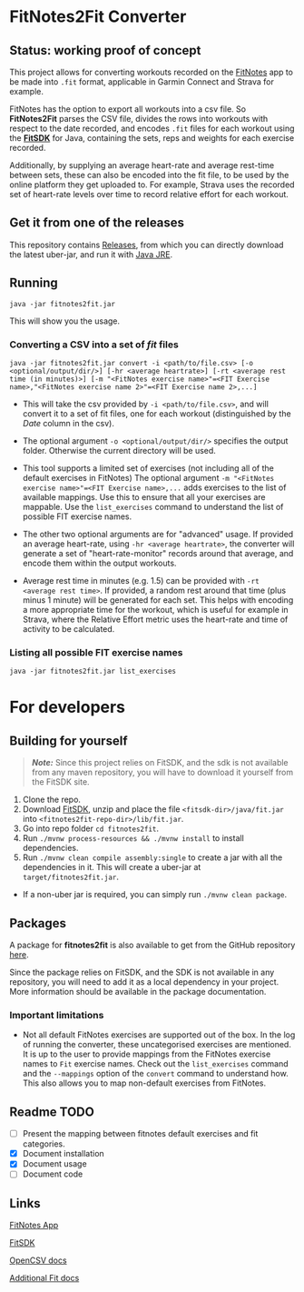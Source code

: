 # FitNotes2Fit Converter

Status: working proof of concept
---

This project allows for converting workouts recorded on the [FitNotes](https://play.google.com/store/apps/details?id=com.github.jamesgay.fitnotes&hl=en_US&gl=US) app to be made into `.fit` format, applicable in Garmin Connect and Strava for example.

FitNotes has the option to export all workouts into a csv file. So **FitNotes2Fit** parses the CSV file, divides the rows into workouts with respect to the date recorded, and encodes `.fit` files for each workout using the [**FitSDK**](https://developer.garmin.com/fit/overview/) for Java, containing the sets, reps and weights for each exercise recorded.

Additionally, by supplying an average heart-rate and average rest-time between sets, these can also be encoded into the fit file, to be used by the online platform they get uploaded to. For example, Strava uses the recorded set of heart-rate levels over time to record relative effort for each workout.

## Get it from one of the releases

This repository contains [Releases](https://github.com/tihawk/fitnotes2fit/releases/latest), from which you can directly download the latest uber-jar, and run it with [Java JRE](https://www.java.com/en/download/).

## Running

```java -jar fitnotes2fit.jar```

This will show you the usage.

### Converting a CSV into a set of _fit_ files

```java -jar fitnotes2fit.jar convert -i <path/to/file.csv> [-o <optional/output/dir/>] [-hr <average heartrate>] [-rt <average rest time (in minutes)>] [-m "<FitNotes exercise name>"=<FIT Exercise name>,"<FitNotes exercise name 2>"=<FIT Exercise name 2>,...]```

- This will take the csv provided by `-i <path/to/file.csv>`, and will convert it to a set of fit files, one for each workout (distinguished by the _Date_ column in the csv).

- The optional argument `-o <optional/output/dir/>` specifies the output folder. Otherwise the current directory will be used.

- This tool supports a limited set of exercises (not including all of the default exercises in FitNotes) The optional argument `-m "<FitNotes exercise name>"=<FIT Exercise name>,...` adds exercises to the list of available mappings. Use this to ensure that all your exercises are mappable. Use the `list_exercises` command to understand the list of possible FIT exercise names.

- The other two optional arguments are for "advanced" usage. If provided an average heart-rate, using `-hr <average heartrate>`, the converter will generate a set of "heart-rate-monitor" records around that average, and encode them within the output workouts.

- Average rest time in minutes (e.g. 1.5) can be provided with `-rt <average rest time>`. If provided, a random rest around that time (plus minus 1 minute) will be generated for each set. This helps with encoding a more appropriate time for the workout, which is useful for example in Strava, where the Relative Effort metric uses the heart-rate and time of activity to be calculated.

### Listing all possible FIT exercise names

```java -jar fitnotes2fit.jar list_exercises```


# For developers
## Building for yourself

> **_Note:_** Since this project relies on FitSDK, and the sdk is not available from any maven repository, you will have to download it yourself from the FitSDK site.

1. Clone the repo.
1. Download [FitSDK](https://developer.garmin.com/fit/download/), unzip and place the file `<fitsdk-dir>/java/fit.jar` into `<fitnotes2fit-repo-dir>/lib/fit.jar`.
1. Go into repo folder `cd fitnotes2fit`.
1. Run `./mvnw process-resources && ./mvnw install` to install dependencies.
1. Run `./mvnw clean compile assembly:single` to create a jar with all the dependencies in it. This will create a uber-jar at `target/fitnotes2fit.jar`.
  - If a non-uber jar is required, you can simply run `./mvnw clean package`.

## Packages

A package for **fitnotes2fit** is also available to get from the GitHub repository [here](https://github.com/tihawk/fitnotes2fit/packages/).

Since the package relies on FitSDK, and the SDK is not available in any repository, you will need to add it as a local dependency in your project. More information should be available in the package documentation.

### Important limitations

* Not all default FitNotes exercises are supported out of the box. In the log of running the converter, these uncategorised exercises are mentioned. It is up to the user to provide mappings from the FitNotes exercise names to `Fit` exercise names. Check out the `list_exercises` command and the `--mappings` option of the `convert` command to understand how. This also allows you to map non-default exercises from FitNotes.

## Readme TODO

 - [ ] Present the mapping between fitnotes default exercises and fit categories.
 - [X] Document installation
 - [X] Document usage
 - [ ] Document code

 ## Links

 [FitNotes App](https://play.google.com/store/apps/details?id=com.github.jamesgay.fitnotes&hl=en_US&gl=US)

 [FitSDK](https://developer.garmin.com/fit/overview/)

 [OpenCSV docs](http://opencsv.sourceforge.net/#reading_into_beans)

 [Additional Fit docs](https://apizone.suunto.com/fit-description)